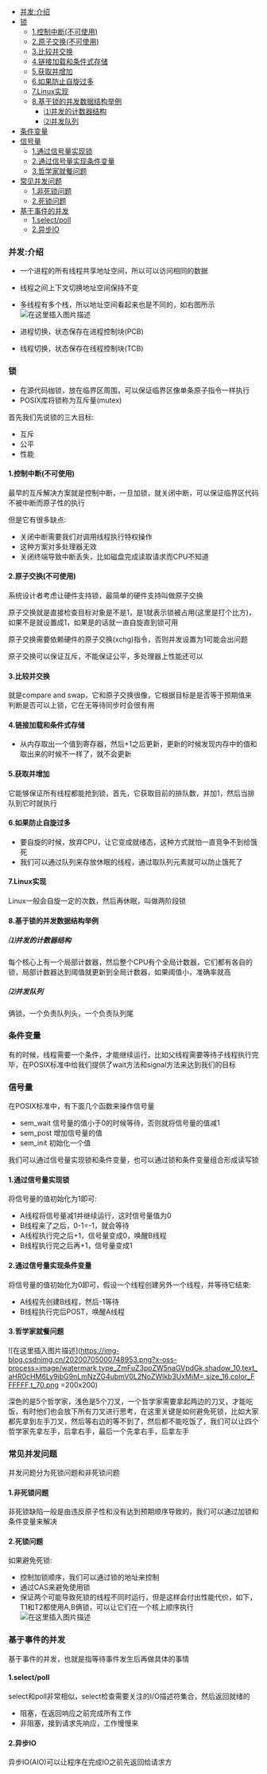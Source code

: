 - [并发:介绍](#-----)
- [锁](#-)
  * [1.控制中断(不可使用)](#1----------)
  * [2.原子交换(不可使用)](#2----------)
  * [3.比较并交换](#3-----)
  * [4.链接加载和条件式存储](#4----------)
  * [5.获取并增加](#5-----)
  * [6.如果防止自旋过多](#6--------)
  * [7.Linux实现](#7linux--)
  * [8.基于锁的并发数据结构举例](#8------------)
    + [⑴并发的计数器结构](#---------)
    + [⑵并发队列](#-----)
- [条件变量](#----)
- [信号量](#---)
  * [1.通过信号量实现锁](#1--------)
  * [2.通过信号量实现条件变量](#2-----------)
  * [3.哲学家就餐问题](#3-------)
- [常见并发问题](#------)
  * [1.非死锁问题](#1-----)
  * [2.死锁问题](#2----)
- [基于事件的并发](#-------)
  * [1.select/poll](#1select-poll)
  * [2.异步IO](#2--io)


### 并发:介绍
* 一个进程的所有线程共享地址空间，所以可以访问相同的数据
* 线程之间上下文切换地址空间保持不变
* 多线程有多个栈，所以地址空间看起来也是不同的，如右图所示
![在这里插入图片描述](https://img-blog.csdnimg.cn/20200624220424321.png?x-oss-process=image/watermark,type_ZmFuZ3poZW5naGVpdGk,shadow_10,text_aHR0cHM6Ly9ibG9nLmNzZG4ubmV0L2NoZWlkb3UxMjM=,size_16,color_FFFFFF,t_70)

* 进程切换，状态保存在进程控制块(PCB)
* 线程切换，状态保存在线程控制块(TCB)

### 锁
* 在源代码枷锁，放在临界区周围，可以保证临界区像单条原子指令一样执行
* POSIX库将锁称为互斥量(mutex)

首先我们先说锁的三大目标:
* 互斥
* 公平
* 性能

#### 1.控制中断(不可使用)
最早的互斥解决方案就是控制中断，一旦加锁，就关闭中断，可以保证临界区代码不被中断而原子性的执行

但是它有很多缺点:
* 关闭中断需要我们对调用线程执行特权操作
* 这种方案对多处理器无效
* 关闭终端导致中断丢失，比如磁盘完成读取请求而CPU不知道

#### 2.原子交换(不可使用)
系统设计者考虑让硬件支持锁，最简单的硬件支持叫做原子交换

原子交换就是直接检查目标对象是不是1，是1就表示锁被占用(这里是打个比方)，如果不是就设置成1，如果是的话就一直自旋直到锁可用

原子交换需要依赖硬件的原子交换(xchg)指令，否则并发设置为1可能会出问题

原子交换可以保证互斥，不能保证公平，多处理器上性能还可以

#### 3.比较并交换
就是compare and swap，它和原子交换很像，它根据目标是是否等于预期值来判断是否可以上锁，它在无等待同步时会很有用

#### 4.链接加载和条件式存储
* 从内存取出一个值到寄存器，然后+1之后更新，更新的时候发现内存中的值和取出来的时候不一样了，就不会更新

#### 5.获取并增加
它能够保证所有线程都能抢到锁，首先，它获取目前的排队数，并加1，然后当排队到它时就执行

#### 6.如果防止自旋过多
* 要自旋的时候，放弃CPU，让它变成就绪态，这种方式就怕一直竞争不到给饿死
* 我们可以通过队列来存放休眠的线程，通过取队列元素就可以防止饿死了
#### 7.Linux实现
Linux一般会自旋一定的次数，然后再休眠，叫做两阶段锁
#### 8.基于锁的并发数据结构举例
##### ⑴并发的计数器结构
每个核心上有一个局部计数器，然后整个CPU有个全局计数器，它们都有各自的锁，局部计数器达到阈值就更新到全局计数器，如果阈值小，准确率就高

##### ⑵并发队列
俩锁，一个负责队列头，一个负责队列尾

### 条件变量
有的时候，线程需要一个条件，才能继续运行，比如父线程需要等待子线程执行完毕，在POSIX标准中给我们提供了wait方法和signal方法来达到我们的目标

### 信号量
在POSIX标准中，有下面几个函数来操作信号量
* sem_wait 信号量的值小于0的时候等待，否则就将信号量的值减1
* sem_post 增加信号量的值
* sem_init 初始化一个值

我们可以通过信号量实现锁和条件变量，也可以通过锁和条件变量组合形成读写锁
#### 1.通过信号量实现锁
将信号量的值初始化为1即可:
* A线程将信号量减1并继续运行，这时信号量值为0
* B线程来了之后，0-1=-1，就会等待
* A线程执行完之后+1，信号量变成0，唤醒B线程
* B线程执行完之后再+1，信号量变成1

#### 2.通过信号量实现条件变量
将信号量的值初始化为0即可，假设一个线程创建另外一个线程，并等待它结束:
* A线程先创建B线程，然后-1等待
* B线程执行完后POST，唤醒A线程
#### 3.哲学家就餐问题
![在这里插入图片描述](https://img-blog.csdnimg.cn/20200705000748953.png?x-oss-process=image/watermark,type_ZmFuZ3poZW5naGVpdGk,shadow_10,text_aHR0cHM6Ly9ibG9nLmNzZG4ubmV0L2NoZWlkb3UxMjM=,size_16,color_FFFFFF,t_70,png  =200x200)

深色的是5个哲学家，浅色是5个刀叉，一个哲学家需要拿起两边的刀叉，才能吃饭，有时他们也会放下所有刀叉进行思考，在这里关键是如何避免死锁，比如大家都先拿到左手刀叉，然后等右边的等不到了，然后都不能吃饭了，我们可以让四个哲学家先拿左手，后拿右手，最后一个先拿右手，后拿左手

### 常见并发问题
并发问题分为死锁问题和非死锁问题
#### 1.非死锁问题
非死锁缺陷一般是由违反原子性和没有达到预期顺序导致的，我们可以通过加锁和条件变量来解决
#### 2.死锁问题
如果避免死锁:
* 控制加锁顺序，我们可以通过锁的地址来控制
* 通过CAS来避免使用锁
* 保证两个可能导致死锁的线程不同时运行，但是这样会付出性能代价，如下，T1和T2都使用A,B俩锁，可以让它们在一个核上顺序执行
![在这里插入图片描述](https://img-blog.csdnimg.cn/20200705114519928.png)
### 基于事件的并发
基于事件的并发，也就是指等待事件发生后再做具体的事情

#### 1.select/poll
select和poll非常相似，select检查需要关注的I/O描述符集合，然后返回就绪的

* 阻塞，在返回响应之前完成所有工作
* 非阻塞，接到请求先响应，工作慢慢来

#### 2.异步IO
异步IO(AIO)可以让程序在完成IO之前先返回给请求方
